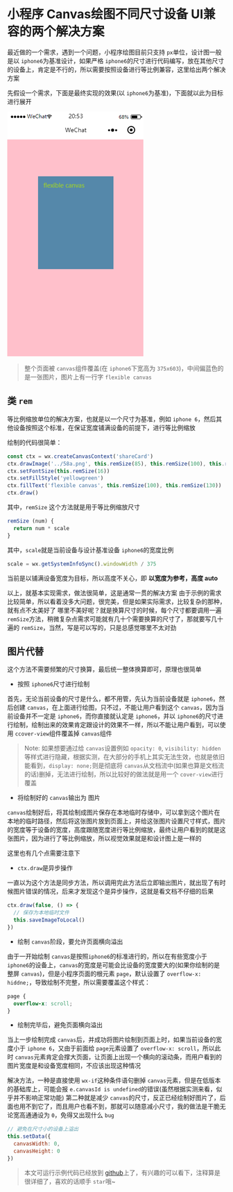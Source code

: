 # 小程序 Canvas绘图不同尺寸设备 UI兼容的两个解决方案

最近做的一个需求，遇到一个问题，小程序绘图目前只支持 `px`单位，设计图一般是以 `iphone6`为基准设计，如果严格 `iphone6`的尺寸进行代码编写，放在其他尺寸的设备上，肯定是不行的，所以需要按照设备进行等比例兼容，这里给出两个解决方案

先假设一个需求，下面是最终实现的效果(以 `iphone6`为基准)，下面就以此为目标进行展开

![img](1.png)

>整个页面被 `canvas`组件覆盖(在 `iphone6`下宽高为 `375x603`)，中间偏蓝色的是一张图片，图片上有一行字 `flexible canvas`

## 类 `rem`

等比例缩放单位的解决方案，也就是以一个尺寸为基准，例如 `iphone 6`，然后其他设备按照这个标准，在保证宽度铺满设备的前提下，进行等比例缩放

绘制的代码很简单：
```js
const ctx = wx.createCanvasContext('shareCard')
ctx.drawImage('../58a.png', this.remSize(85), this.remSize(100), this.remSize(205), this.remSize(250))
ctx.setFontSize(this.remSize(16))
ctx.setFillStyle('yellowgreen')
ctx.fillText('flexible canvas', this.remSize(100), this.remSize(130))
ctx.draw()
```

其中，`remSize` 这个方法就是用于等比例缩放尺寸
```js
remSize (num) {
  return num * scale
}
```

其中，`scale`就是当前设备与设计基准设备 `iphone6`的宽度比例
```js
scale = wx.getSystemInfoSync().windowWidth / 375
```

当前是以铺满设备宽度为目标，所以高度不关心，即 **以宽度为参考，高度 auto**

以上，就基本实现需求，做法很简单，这是通常一贯的解决方案
由于示例的需求比较简单，所以看着没多大问题，很完美，但是如果实际需求，比较复杂的那种，就有点不太美好了
哪里不美好呢？就是换算尺寸的时候，每个尺寸都要调用一遍 `remSize`方法，稍微复杂点需求可能就有几十个需要换算的尺寸了，那就要写几十遍的 `remSize`，当然，写是可以写的，只是总感觉哪里不太对劲

## 图片代替

这个方法不需要频繁的尺寸换算，最后统一整体换算即可，原理也很简单

- 按照 `iphone6`尺寸进行绘制

首先，无论当前设备的尺寸是什么，都不用管，先认为当前设备就是 `iphone6`，然后创建 `canvas`，在上面进行绘图，只不过，不能让用户看到这个 `canvas`，因为当前设备并不一定是 `iphone6`，而你直接就认定是 `iphone6`，并以 `iphone6`的尺寸进行绘制，绘制出来的效果肯定跟设计的效果不一样，所以不能让用户看到，可以使用 `ccover-view`组件覆盖掉 `canvas`组件

>Note: 如果想要通过给 `canvas`设置例如 `opacity: 0`, `visibility: hidden`等样式进行隐藏，根据实测，在大部分的手机上其实无法生效，也就是依旧能看到，`display: none;`则是彻底将 `canvas`从文档流中(如果也算是文档流的话)删掉，无法进行绘制，所以比较好的做法就是用一个 `cover-view`进行覆盖

- 将绘制好的 `canvas`输出为 图片

`canvas`绘制好后，将其绘制成图片保存在本地临时存储中，可以拿到这个图片在本地的临时路径，然后将这张图片放到页面上，并给这张图片设置尺寸样式，图片的宽度等于设备的宽度，高度跟随宽度进行等比例缩放，最终让用户看到的就是这张图片，因为进行了等比例缩放，所以视觉效果就是和设计图上是一样的

这里也有几个点需要注意下

- `ctx.draw`是异步操作

一直以为这个方法是同步方法，所以调用完此方法后立即输出图片，就出现了有时候图片错误的情况，后来才发现这个是异步操作，这就是看文档不仔细的后果

```js
ctx.draw(false, () => {
  // 保存为本地临时文件
  this.saveImageToLocal()
})
```

- 绘制 `canvas`阶段，要允许页面横向溢出

由于一开始绘制 `canvas`是按照`iphone6`的标准进行的，所以在有些宽度小于 `iphone6`的设备上，`canvas`的宽度是可能会比设备的宽度要大的(如果你绘制的是整屏 `canvas`)，但是小程序页面的根元素 `page`，默认设置了 `overflow-x: hiddne;`，导致绘制不完整，所以需要覆盖这个样式：
```css
page {
  overflow-x: scroll;
}
```

- 绘制完毕后，避免页面横向溢出

当上一步绘制完成 `canvas`后，并成功将图片绘制到页面上时，如果当前设备的宽度小于 `iphone 6`，又由于前面给 `page`元素设置了 `overflow-x: scroll`，所以此时 `canvas`元素肯定会撑大页面，让页面上出现一个横向的滚动条，而用户看到的图片宽度是和设备宽度相同，不应该出现这种情况

解决方法，一种是直接使用 `wx-if`这种条件语句删掉 `canvas`元素，但是在低版本的基础库上，可能会报 `e.canvasId is undefined`的错误(虽然根据实测来看，似乎并不影响正常功能)
第二种就是减少 `canvas`的尺寸，反正已经绘制好图片了，后面也用不到它了，而且用户也看不到，那就可以随意减小尺寸，我的做法是干脆无论宽高通通设为 `0`，免得又出现什么 `bug`

```js
// 避免在尺寸小的设备上溢出
this.setData({
  canvasWidth: 0,
  canvasHeight: 0
})
```

>本文可运行示例代码已经放到 [github](%E5%B0%8F%E7%A8%8B%E5%BA%8F%20Canvas%E7%BB%98%E5%9B%BE%E4%B8%8D%E5%90%8C%E5%B0%BA%E5%AF%B8%E8%AE%BE%E5%A4%87%20UI%E5%85%BC%E5%AE%B9%E7%9A%84%E4%B8%A4%E4%B8%AA%E8%A7%A3%E5%86%B3%E6%96%B9%E6%A1%88)上了，有兴趣的可以看下，注释算是很详细了，喜欢的话顺手 `star`哦~
